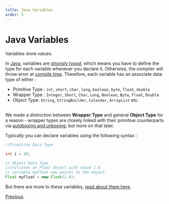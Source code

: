 ```yaml
---
title: Java Variables
order: 5
---
```

# Java Variables

Variables store values.

In [Java](https://freecodecamp.com/wiki/docs/Java), variables are [_strongly typed_](https://en.wikipedia.org/wiki/Strong_and_weak_typing#Definitions_of_.22strong.22_or_.22weak.22), which means you have to define the type for each variable whenever you declare it. Otherwise, the compiler will throw error at [compile time](https://en.wikipedia.org/wiki/Compile_time). Therefore, each variable has an associate data type of either :

- Primitive Type : `int`, `short`, `char`, `long`, `boolean`, `byte`, `float`, `double`
- Wrapper Type : `Integer`, `Short`, `Char`, `Long`, `Boolean`, `Byte`, `Float`, `Double`
- Object Type: `String`, `StringBuilder`, `Calendar`, `ArrayList` etc.

##  

We made a distinction between **Wrapper Type** and general **Object Type** for a reason - wrapper types are closely linked with their primitive counterparts via [autoboxing and unboxing](https://docs.oracle.com/javase/tutorial/java/data/autoboxing.html); but more on that later.

Typically you can declare variables using the following syntax :

```java
//Primitive Data Type

int i = 10;

// Object Data Type
//initiates an Float object with value 1.0
// variable myFloat now points to the object
Float myFloat = new Float(1.0);
```

But there are more to these variables, [read about them here](#TODO).

[Previous](Java-Basics)
